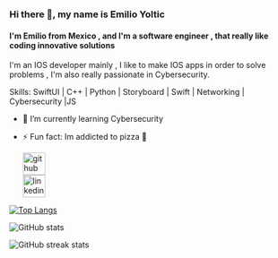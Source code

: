 ### Hi there 👋, my name is Emilio Yoltic
#### I'm Emilio from Mexico , and I'm a software engineer , that really like coding innovative solutions
I'm an IOS developer mainly , I like to make IOS apps in order to solve problems , I'm also really passionate in Cybersecurity.

Skills: SwiftUI | C++ | Python | Storyboard | Swift | Networking | Cybersecurity |JS

- 🌱 I’m currently learning Cybersecurity  
- ⚡ Fun fact: Im addicted to pizza 🍕 


  [<img src='https://cdn.jsdelivr.net/npm/simple-icons@3.0.1/icons/github.svg' alt='github' height='40'>](https://github.com/EYoltic20)  
  [<img src='https://cdn.jsdelivr.net/npm/simple-icons@3.0.1/icons/linkedin.svg' alt='linkedin' height='40'>](https://www.linkedin.com/in/emilioyoltic/)  

[![Top Langs](https://github-readme-stats.vercel.app/api/top-langs/?username=EYoltic20)](https://github.com/anuraghazra/github-readme-stats)

![GitHub stats](https://github-readme-stats.vercel.app/api?username=EYoltic20&show_icons=true)  

![GitHub streak stats](https://github-readme-streak-stats.herokuapp.com/?user=EYoltic20)  

